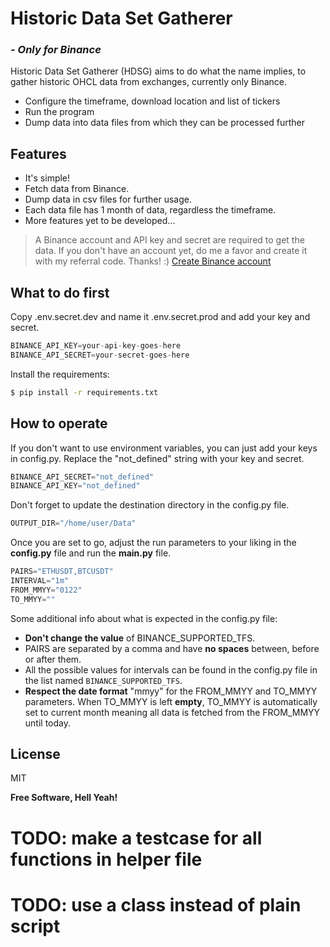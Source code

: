 # Historic Data Set Gatherer
### *- Only for Binance*

Historic Data Set Gatherer (HDSG) aims to do what the 
name implies, to gather historic OHCL data from 
exchanges, currently only Binance. 

- Configure the timeframe, download location and list of tickers
- Run the program
- Dump data into data files from which they can be processed further

## Features

- It's simple!
- Fetch data from Binance.
- Dump data in csv files for further usage.
- Each data file has 1 month of data, regardless the timeframe.
- More features yet to be developed...

> A Binance account and API key and secret are required 
> to get the data. If you don't have an account yet, do 
> me a favor and create it with my referral code. 
> Thanks! :)
> [Create Binance account](https://accounts.binance.me/en/register?ref=11263187)


## What to do first

Copy .env.secret.dev and name it .env.secret.prod and
add your key and secret. 
```python
BINANCE_API_KEY=your-api-key-goes-here
BINANCE_API_SECRET=your-secret-goes-here
```
Install the requirements:
```sh
$ pip install -r requirements.txt
```

## How to operate

If you don't want to use environment variables, you can
just add your keys in config.py. Replace the "not_defined"
string with your key and secret.
```python
BINANCE_API_SECRET="not_defined"
BINANCE_API_KEY="not_defined"
```
Don't forget to update the destination directory in the 
config.py file.
```python
OUTPUT_DIR="/home/user/Data"
```
Once you are set to go, adjust the run parameters to your
liking in the **config.py** file and run the 
**main.py** file.
```python
PAIRS="ETHUSDT,BTCUSDT"
INTERVAL="1m"
FROM_MMYY="0122"
TO_MMYY=""
```
Some additional info about what is expected in the 
config.py file:
- **Don't change the value** of BINANCE_SUPPORTED_TFS.
- PAIRS are separated by a comma and have **no spaces** 
between, before or after them.
- All the possible values for intervals can be found in
the config.py file in the list named 
`BINANCE_SUPPORTED_TFS`.
- **Respect the date format** "mmyy" for the FROM_MMYY 
and TO_MMYY parameters. When TO_MMYY is left **empty**, 
TO_MMYY is automatically set to current month meaning 
all data is fetched from the FROM_MMYY until today.

## License

MIT

**Free Software, Hell Yeah!**

# TODO: make a testcase for all functions in helper file
# TODO: use a class instead of plain script